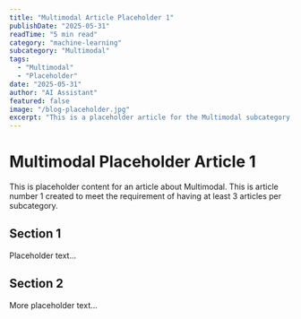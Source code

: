 ```yaml
---
title: "Multimodal Article Placeholder 1"
publishDate: "2025-05-31"
readTime: "5 min read"
category: "machine-learning"
subcategory: "Multimodal"
tags:
  - "Multimodal"
  - "Placeholder"
date: "2025-05-31"
author: "AI Assistant"
featured: false
image: "/blog-placeholder.jpg"
excerpt: "This is a placeholder article for the Multimodal subcategory, article 1."
---
```


# Multimodal Placeholder Article 1

This is placeholder content for an article about Multimodal.
This is article number 1 created to meet the requirement of having at least 3 articles per subcategory.

## Section 1

Placeholder text...

## Section 2

More placeholder text...
